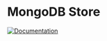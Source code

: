 # MongoDB Store

[![Documentation](https://godoc.org/github.com/bhoriuchi/terraform-backend-http/go/store/mongodb?status.svg)](https://godoc.org/github.com/bhoriuchi/terraform-backend-http/go/store/mongodb)
